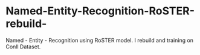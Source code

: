 # Named-Entity-Recognition-RoSTER-rebuild-
Named - Entity - Recognition using RoSTER model. I rebuild and training on Conll Dataset.

